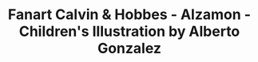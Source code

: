 ---
layout: portfolio
title: Fanart Calvin & Hobbes - Alzamon - Children's Illustration by Alberto Gonzalez
categories: 
    - homepage
    - illustration
pretty_category: Illustration
pretty_title: "Fan Art: Calvin & Hobbes"
permalink: /portfolio/fanart-calvin-hobbes
sort_number: 17
masonryimage: /assets/images/portfolio/2019_fa_calvinAndHobbes@400w.jpg
fullsizeimage: /assets/images/portfolio/2019_fa_calvinAndHobbes@1500w.jpg
work_details:
    - Digital vector artwork, 2019
    - "Who doesn't like this iconic duo of American comics? Probably one of the most wildly imaginative comics ever made and still greatly popular. This also was a chance to dabble more into vector artwork."

---